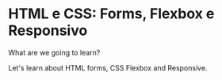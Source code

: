 # HTML e CSS: Forms, Flexbox e Responsivo

What are we going to learn?

Let's learn about HTML forms, CSS Flexbox and Responsive.